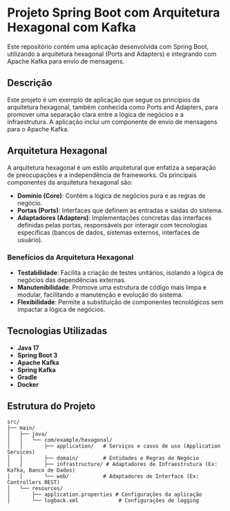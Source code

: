 # Projeto Spring Boot com Arquitetura Hexagonal com Kafka

 Este repositório contém uma aplicação desenvolvida com Spring Boot, utilizando a arquitetura hexagonal (Ports and Adapters) e integrando com Apache Kafka para envio de mensagens.

## Descrição

Este projeto é um exemplo de aplicação que segue os princípios da arquitetura hexagonal, também conhecida como Ports and Adapters, para promover uma separação clara entre a lógica de negócios e a infraestrutura. A aplicação inclui um componente de envio de mensagens para o Apache Kafka.

## Arquitetura Hexagonal

A arquitetura hexagonal é um estilo arquitetural que enfatiza a separação de preocupações e a independência de frameworks. Os principais componentes da arquitetura hexagonal são:

- **Domínio (Core)**: Contém a lógica de negócios pura e as regras de negócio.
- **Portas (Ports)**: Interfaces que definem as entradas e saídas do sistema.
- **Adaptadores (Adapters)**: Implementações concretas das interfaces definidas pelas portas, responsáveis por interagir com tecnologias específicas (bancos de dados, sistemas externos, interfaces de usuário).

### Benefícios da Arquitetura Hexagonal

- **Testabilidade**: Facilita a criação de testes unitários, isolando a lógica de negócios das dependências externas.
- **Manutenibilidade**: Promove uma estrutura de código mais limpa e modular, facilitando a manutenção e evolução do sistema.
- **Flexibilidade**: Permite a substituição de componentes tecnológicos sem impactar a lógica de negócios.

## Tecnologias Utilizadas

- **Java 17**
- **Spring Boot 3**
- **Apache Kafka**
- **Spring Kafka**
- **Gradle**
- **Docker**

## Estrutura do Projeto

```plaintext
src/
├── main/
│   ├── java/
│   │   └── com/example/hexagonal/
│   │       ├── application/   # Serviços e casos de uso (Application Services)
│   │       ├── domain/        # Entidades e Regras de Negócio
│   │       ├── infrastructure/ # Adaptadores de Infraestrutura (Ex: Kafka, Banco de Dados)
│   │       └── web/           # Adaptadores de Interface (Ex: Controllers REST)
│   └── resources/
│       ├── application.properties # Configurações da aplicação
│       └── logback.xml             # Configurações de logging
